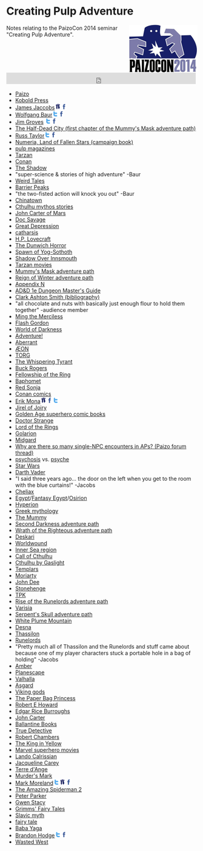 Creating Pulp Adventure
=======================
<img src="img/paizocon_2014.jpg" style="float:right" width="180" height="126">
Notes relating to the PaizoCon 2014 seminar "Creating Pulp Adventure".
<iframe src="https://archive.org/embed/private_sanctuary_podcast_archive-20140218/PaizoCon2014-005-creatingpulpadventure.mp3" width="500" height="30" frameborder="0" webkitallowfullscreen="true" mozallowfullscreen="true" allowfullscreen=""></iframe>  

- [Paizo](http://paizo.com)  
- [Kobold Press](http://www.koboldquarterly.com/)  
- [James Jaccobs](http://bigfootcountryblog.blogspot.com/)[<img src="img/paizo-32x32.png" height=16 width="16" />](http://paizo.com/people/JamesJacobs)[<img src="img/facebook-32x32.png" height=16 width="16" />](https://www.facebook.com/james.jacobs.357)  
- [Wolfgang Baur](http://pathfinderwiki.com/wiki/Wolfgang_Baur)[<img src="img/twitter-t-32x32.png" height=16 width="16" />](https://twitter.com/monkeyking)[<img src="img/facebook-32x32.png" height=16 width="16" />](https://www.facebook.com/pages/Wolfgang-Baur/178404008849824)  
- [Jim Groves](http://pathfinderwiki.com/wiki/Jim_Groves)  [<img src="img/twitter-t-32x32.png" height=16 width="16" />](https://twitter.com/)[<img src="img/facebook-32x32.png" height=16 width="16" />](https://www.facebook.com/pages/Jim-Groves-Game-Designer/1434363846828515)
- [The Half-Dead City (first chapter of the Mummy's Mask adventure path)](http://pathfinderwiki.com/wiki/The_Half-Dead_City)  
- [Russ Taylor](http://pathfinderwiki.com/wiki/Russ_Taylor)[<img src="img/twitter-t-32x32.png" height=16 width="16" />](https://twitter.com/innercaine)[<img src="img/facebook-32x32.png" height=16 width="16" />](https://www.facebook.com/)
- [Numeria, Land of Fallen Stars (campaign book)](http://pathfinderwiki.com/wiki/Numeria,_Land_of_Fallen_Stars)  
- [pulp magazines](https://en.wikipedia.org/wiki/Pulp_magazine)  
- [Tarzan](https://en.wikipedia.org/wiki/Tarzan)  
- [Conan](https://en.wikipedia.org/wiki/Conan_the_Barbarian)  
- [The Shadow](https://en.wikipedia.org/wiki/The_Shadow)  
- "super-science & stories of high adventure" -Baur  
- [Weird Tales](https://en.wikipedia.org/wiki/Weird_Tales)  
- [Barrier Peaks](http://www.canonfire.com/wiki/index.php?title=Expedition_to_the_Barrier_Peaks)  
- "the two-fisted action will knock you out" -Baur  
- [Chinatown](http://www.amazon.com/gp/product/B00AEFXN9G/ref=as_li_tl?ie=UTF8&camp=1789&creative=390957&creativeASIN=B00AEFXN9G&linkCode=as2&tag=pathfwiki-20&linkId=XUTSDH2B5RQFCIVK)
- [Cthulhu mythos stories](https://en.wikipedia.org/wiki/H._P._Lovecraft_bibliography)  
- [John Carter of Mars](https://en.wikipedia.org/wiki/John_Carter_of_Mars)  
- [Doc Savage](https://en.wikipedia.org/wiki/Doc_Savage)  
- [Great Depression](https://en.wikipedia.org/wiki/Great_Depression)  
- [catharsis](https://en.wikipedia.org/wiki/Catharsis)  
- [H.P. Lovecraft](https://en.wikipedia.org/wiki/H._P._Lovecraft)
- [The Dunwich Horror](https://en.wikisource.org/wiki/The_Dunwich_Horror)
- [Spawn of Yog-Sothoth](http://pathfinderwiki.com/wiki/Spawn_of_Yog-Sothoth)
- [Shadow Over Innsmouth](https://en.wikisource.org/wiki/The_Shadow_Over_Innsmouth)
- [Tarzan movies](http://www.amazon.com/s/?_encoding=UTF8&camp=1789&creative=390957&field-keywords=tarzan%20-disney&linkCode=ur2&rh=n%3A2625373011%2Ck%3Atarzan%20-disney&sprefix=tarzan%2Ctoys-and-games%2C430&tag=pathfwiki-20&url=search-alias%3Dmovies-tv&linkId=7OLLY7V3H74RZ3MN)  
- [Mummy's Mask adventure path](http://pathfinderwiki.com/wiki/Mummy%27s_Mask_Adventure_Path)  
- [Reign of Winter adventure path](http://pathfinderwiki.com/wiki/Reign_of_Winter) 
- [Appendix N](appendix_n.htm)  
- [AD&D 1e Dungeon Master's Guide](https://en.wikipedia.org/wiki/Dungeon_Master%27s_Guide#Advanced_Dungeons_.26_Dragons)
- [Clark Ashton Smith (bibliography)](https://en.wikipedia.org/wiki/Clark_Ashton_Smith#Bibliography)  
- "all chocolate and nuts with basically just enough flour to hold them together" -audience member  
- [Ming the Merciless](https://en.wikipedia.org/wiki/Ming_the_Merciless)  
- [Flash Gordon](https://en.wikipedia.org/wiki/Flash_Gordon)  
- [World of Darkness](http://whitewolf.wikia.com/wiki/World_of_Darkness)  
- [Adventure!](http://whitewolf.wikia.com/wiki/Adventure!)
- [Aberrant](http://whitewolf.wikia.com/wiki/Aberrant)
- [ÆON](http://whitewolf.wikia.com/wiki/Trinity)
- [TORG](https://en.wikipedia.org/wiki/Torg)  
- [The Whispering Tyrant](http://pathfinderwiki.com/wiki/Whispering_Tyrant)  
- [Buck Rogers](https://en.wikipedia.org/wiki/Buck_Rogers)  
- [Fellowship of the Ring](http://lotr.wikia.com/wiki/Fellowship_of_the_Ring)  
- [Baphomet](http://pathfinderwiki.com/wiki/Baphomet)
- [Red Sonja](https://en.wikipedia.org/wiki/Jirel_of_Joiry)  
- [Conan comics](https://en.wikipedia.org/wiki/Conan_(comics))  
- [Erik Mona](http://erikmona.wordpress.com/)[<img src="img/paizo-32x32.png" height=16 width="16" />](http://paizo.com/people/ErikMona)[<img src="img/facebook-32x32.png" height=16 width="16" />](https://www.facebook.com/pages/Erik-Mona-Author/140667695961838)[<img src="img/twitter-t-32x32.png" height=16 width="16" />](https://twitter.com/erikmona)  
- [Jirel of Joiry](https://en.wikipedia.org/wiki/Jirel_of_Joiry)  
- [Golden Age superhero comic books](https://en.wikipedia.org/wiki/Golden_Age_of_Comic_Books)  
- [Doctor Strange](http://marvel.wikia.com/Stephen_Strange_(Earth-616))  
- [Lord of the Rings](http://www.amazon.com/s/?_encoding=UTF8&camp=1789&creative=390957&field-keywords=lord%20of%20the%20rings&linkCode=ur2&rh=n%3A283155%2Ck%3Alord%20of%20the%20rings&tag=pathfwiki-20&url=search-alias%3Dstripbooks&linkId=4T2GZ2BO4LUGUCHN)
- [Golarion](http://pathfinderwiki.com/wiki/Golarion)  
- [Midgard](http://paizo.com/store/byCompany/k/koboldPress/midgardCampaignSetting)  
- [
Why are there so many single-NPC encounters in APs? (Paizo forum thread)](http://paizo.com/threads/rzs2r7wj?Why-are-there-so-many-singleNPC-encounters-in)
- [psychosis](https://en.wikipedia.org/wiki/Psycosis) vs. [psyche](https://en.wikipedia.org/wiki/Psyche_(psychology))  
- [Star Wars](https://en.wikipedia.org/wiki/Star_Wars)  
- [Darth Vader](http://starwars.wikia.com/wiki/Darth_Vader#A_fateful_choice)  
- "I said three years ago... the door on the left when you get to the room with the blue curtains!" -Jacobs
- [Cheliax](http://pathfinderwiki.com/wiki/Cheliax)  
- [Egypt](https://en.wikipedia.org/wiki/Egypt)/[Fantasy Egypt](http://www.noreen-doyle.com/EgyptomaniaOrg/aef/EgyptSFF.html)/[Osirion](http://pathfinderwiki.com/wiki/Osirion)
- [Hyperion](http://www.amazon.com/gp/product/B004G60EHS/ref=as_li_tl?ie=UTF8&camp=1789&creative=390957&creativeASIN=B004G60EHS&linkCode=as2&tag=pathfwiki-20&linkId=VTPAMDDSOTWB6G2Y)
- [Greek mythology](https://en.wikipedia.org/wiki/Greek_mythology)  
- [The Mummy](http://www.amazon.com/s/?_encoding=UTF8&camp=1789&creative=390957&field-keywords=the%20mummy&linkCode=ur2&rh=n%3A2625373011%2Ck%3Athe%20mummy&sprefix=the%20mumm%2Caps%2C367&tag=pathfwiki-20&url=search-alias%3Dmovies-tv&linkId=QMXK2KFXGWRIVCO6)
- [Second Darkness adventure path](http://pathfinderwiki.com/wiki/Second_Darkness)  
- [Wrath of the Righteous adventure path](http://pathfinderwiki.com/wiki/Wrath_of_the_Righteous)  
- [Deskari](http://pathfinderwiki.com/wiki/Deskari)  
- [Worldwound](http://pathfinderwiki.com/wiki/Worldwound)  
- [Inner Sea region](http://pathfinderwiki.com/wiki/Inner_Sea_region)  
- [Call of Cthulhu](http://paizo.com/products/btpy7ec1?Call-of-Cthulhu-RPG-6th-Edition)
- [Cthulhu by Gaslight](http://paizo.com/products/btpy8k5c?Call-of-Cthulhu-Cthulhu-by-Gaslight)
- [Templars](https://en.wikipedia.org/wiki/Templars)  
- [Moriarty](https://en.wikipedia.org/wiki/Professor_Moriarty)  
- [John Dee](https://en.wikipedia.org/wiki/John_Dee)  
- [Stonehenge](https://en.wikipedia.org/wiki/Stonehenge)  
- [TPK](https://en.wikipedia.org/wiki/Total_party_kill)  
- [Rise of the Runelords adventure path](http://pathfinderwiki.com/wiki/Rise_of_the_Runelords)  
- [Varisia](http://pathfinderwiki.com/wiki/Varisia)  
- [Serpent's Skull adventure path](http://pathfinderwiki.com/wiki/Serpent%27s_Skull_(adventure_path))  
- [White Plume Mountain](http://www.canonfire.com/wiki/index.php?title=White_Plume_Mountain_(module))
- [Desna](http://pathfinderwiki.com/wiki/Desna)  
- [Thassilon](http://pathfinderwiki.com/wiki/Thassilon)  
- [Runelords](http://pathfinderwiki.com/wiki/Runelords)  
- "Pretty much all of Thassilon and the Runelords and stuff came about because one of my player characters stuck a portable hole in a bag of holding" -Jacobs  
- [Amber](https://en.wikipedia.org/wiki/Amber_Diceless_Roleplaying_Game)  
- [Planescape](https://en.wikipedia.org/wiki/Planescape)  
- [Valhalla](https://en.wikipedia.org/wiki/Valhalla)  
- [Asgard](https://en.wikipedia.org/wiki/Asgard)  
- [Viking gods](https://en.wikipedia.org/wiki/%C3%86sir)  
- [The Paper Bag Princess](http://www.amazon.com/gp/product/B008DYZKQE/ref=as_li_tl?ie=UTF8&camp=1789&creative=390957&creativeASIN=B008DYZKQE&linkCode=as2&tag=pathfwiki-20&linkId=C62JZKX4THRF67ZX)
- [Robert E Howard](https://en.wikipedia.org/wiki/Robert_E._Howard)  
- [Edgar Rice Burroughs](https://en.wikipedia.org/wiki/Edgar_Rice_Burroughs)  
- [John Carter](http://www.amazon.com/s/?_encoding=UTF8&camp=1789&creative=390957&field-keywords=john%20carter&linkCode=ur2&sprefix=john%20carter%2Cstripbooks%2C235&tag=pathfwiki-20&url=search-alias%3Dmovies-tv&linkId=SPUXLE4D4RA2JLQR)  
- [Ballantine Books](https://en.wikipedia.org/wiki/Ballantine_Books)  
- [True Detective](http://www.amazon.com/s/?_encoding=UTF8&camp=1789&creative=390957&keywords=true%20detective&linkCode=ur2&qid=1405709249&rh=i%3Amovies-tv%2Ck%3Atrue%20detective&tag=pathfwiki-20&linkId=GLKGL5HNAP2OB5GY)
- [Robert Chambers](https://en.wikipedia.org/wiki/Robert_W._Chambers)  
- [The King in Yellow](https://en.wikisource.org/wiki/The_King_in_Yellow)  
- [Marvel superhero movies](http://marvel.wikia.com/Earth-199999)  
- [Lando Calrissian](http://starwars.wikia.com/wiki/Lando_Calrissian)  
- [Jacqueline Carey](https://en.wikipedia.org/wiki/Jacqueline_Carey)  
- [Terre d'Ange](http://kushiel.wikia.com/wiki/Terre_d'Ange)  
- [Murder's Mark](http://pathfinderwiki.com/wiki/Murder%27s_Mark)  
- [Mark Moreland](http://pathfinderwiki.com/wiki/Mark_Moreland)[<img src="img/twitter-t-32x32.png" height=16 width="16" />](https://twitter.com/yoda8myhead)[<img src="img/paizo-32x32.png" height=16 width="16" />](http://paizo.com/people/MarkMoreland)[<img src="img/facebook-32x32.png" height=16 width="16" />](https://www.facebook.com/pages/Mark-Moreland-Author/193899530621453)  
- [The Amazing Spiderman 2](http://www.amazon.com/s/?_encoding=UTF8&camp=1789&creative=390957&field-keywords=the%20amazing%20spider-man%202&linkCode=ur2&rh=n%3A2625373011%2Ck%3Athe%20amazing%20spider-man%202&sprefix=the%20amazing%20spider%2Cmovies-tv%2C401&tag=pathfwiki-20&url=search-alias%3Dmovies-tv&linkId=UVCLV7BC2UEBZR73)
- [Peter Parker](http://marvel.wikia.com/Peter_Parker_(Earth-616))  
- [Gwen Stacy](http://marvel.wikia.com/Gwendolyne_Stacy_(Earth-616))  
- [Grimms' Fairy Tales](https://en.wikisource.org/wiki/Grimm%27s_Fairy_Tales)
- [Slavic myth](https://en.wikipedia.org/wiki/Slavic_mythology)  
- [fairy tale](https://en.wikipedia.org/wiki/Fairy_tale)  
- [Baba Yaga](https://en.wikipedia.org/wiki/Baba_yaga)  
- [Brandon Hodge](http://www.mysteriousplanchette.com/)[<img src="img/twitter-t-32x32.png" height=16 width="16" />](https://twitter.com/planchettesays)[<img src="img/facebook-32x32.png" height=16 width="16" />](https://www.facebook.com/MysteriousPlanchette)
- [Wasted West](http://paizo.com/products/btpy8x5y/discuss?Players-Guide-to-the-Wasted-West)  






















